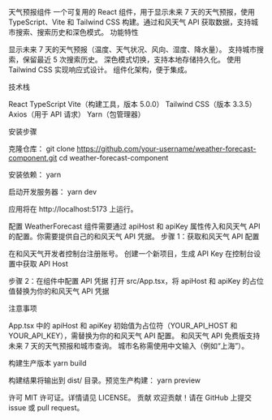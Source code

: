 天气预报组件
一个可复用的 React 组件，用于显示未来 7 天的天气预报，使用 TypeScript、Vite 和 Tailwind CSS 构建。通过和风天气 API 获取数据，支持城市搜索、搜索历史和深色模式。
功能特性

显示未来 7 天的天气预报（温度、天气状况、风向、湿度、降水量）。
支持城市搜索，保留最近 5 次搜索历史。
深色模式切换，支持本地存储持久化。
使用 Tailwind CSS 实现响应式设计。
组件化架构，便于集成。

技术栈

React
TypeScript
Vite（构建工具，版本 5.0.0）
Tailwind CSS（版本 3.3.5）
Axios（用于 API 请求）
Yarn（包管理器）

安装步骤

克隆仓库：
git clone https://github.com/your-username/weather-forecast-component.git
cd weather-forecast-component

安装依赖：
yarn

启动开发服务器：
yarn dev

应用将在 http://localhost:5173 上运行。

配置
WeatherForecast 组件需要通过 apiHost 和 apiKey 属性传入和风天气 API 的配置。你需要提供自己的和风天气 API 凭据。
步骤 1：获取和风天气 API 配置

在和风天气开发者控制台注册账号。
创建一个新项目，生成 API Key
在控制台设置中获取 API Host

步骤 2：在组件中配置 API 凭据
打开 src/App.tsx，将 apiHost 和 apiKey 的占位值替换为你的和风天气 API 凭据

注意事项

App.tsx 中的 apiHost 和 apiKey 初始值为占位符（YOUR_API_HOST 和 YOUR_API_KEY），需替换为你的和风天气 API 配置。
和风天气 API 免费版支持未来 7 天的天气预报和城市查询。
城市名称需使用中文输入（例如“上海”）。

构建生产版本
yarn build

构建结果将输出到 dist/ 目录。预览生产构建：
yarn preview

许可
MIT 许可证。详情请见 LICENSE。
贡献
欢迎贡献！请在 GitHub 上提交 issue 或 pull request。
